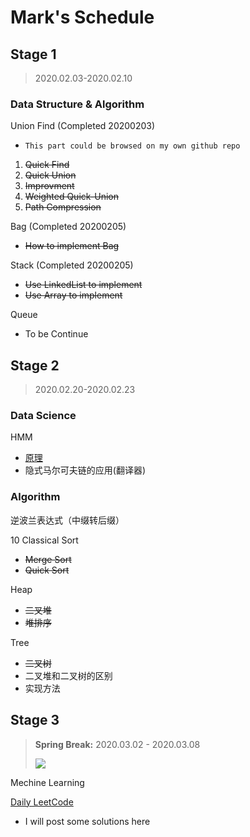 # Mark's Schedule
## Stage 1
>2020.02.03-2020.02.10 
### Data Structure & Algorithm
Union Find (Completed 20200203)
- `This part could be browsed on my own github repo`
1. ~~Quick Find~~
2. ~~Quick Union~~
3. ~~Improvment~~
  1. ~~Weighted Quick-Union~~
  2. ~~Path Compression~~

Bag (Completed 20200205)
- ~~How to implement Bag~~

Stack (Completed 20200205)
- ~~Use LinkedList to implement~~
- ~~Use Array to implement~~

Queue
- To be Continue

## Stage 2
>2020.02.20-2020.02.23
### Data Science
HMM
- [原理](https://github.com/MarkRushB/DailyCoding/blob/master/DataScience.md#markov-chain-mc)
- 隐式马尔可夫链的应用(翻译器)

### Algorithm
逆波兰表达式（中缀转后缀）

10 Classical Sort 
- ~~Merge Sort~~
- ~~Quick Sort~~

Heap
- ~~二叉堆~~
- ~~堆排序~~

Tree 
- ~~二叉树~~
- 二叉堆和二叉树的区别
- 实现方法

## Stage 3
>**Spring Break:** 2020.03.02 - 2020.03.08
>
>![](https://markpersonal.oss-us-east-1.aliyuncs.com/pic/20200304113203.png)

Mechine Learning

[Daily LeetCode](https://github.com/MarkRushB/DailyCoding/blob/master/LeetCode-MarkPractice.md#21-merge-two-sorted-lists)
- I will post some solutions here 
